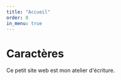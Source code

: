 ```yaml
---
title: "Accueil"
order: 0
in_menu: true
---
```

# Caractères 

Ce petit site web est mon atelier d'écriture. 